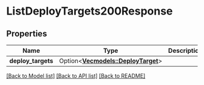 # ListDeployTargets200Response

## Properties

Name | Type | Description | Notes
------------ | ------------- | ------------- | -------------
**deploy_targets** | Option<[**Vec<models::DeployTarget>**](deploy-target.md)> |  | [optional]

[[Back to Model list]](../README.md#documentation-for-models) [[Back to API list]](../README.md#documentation-for-api-endpoints) [[Back to README]](../README.md)


